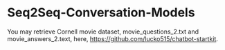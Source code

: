 # Seq2Seq-Conversation-Models

You may retrieve Cornell movie dataset, movie_questions_2.txt and movie_answers_2.text, here, https://github.com/lucko515/chatbot-startkit.
